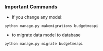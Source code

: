 ### Important Commands

- If you change any model:
```
python manage.py makemigrations budgetmeapi
```

- to migrate data model to database
```
python manage.py migrate budgetmeapi
```